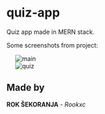 # quiz-app
Quiz app made in MERN stack.


Some screenshots from project:
<div style="padding-left: 20px">
  <img src="https://i.ibb.co/FVdDTJy/image2.png" alt="main"> <br>
  <img src="https://i.ibb.co/n0CHD6f/image1.png" alt="quiz"> <br>
</div>


## Made by
**ROK ŠEKORANJA** - *Rookxc*

